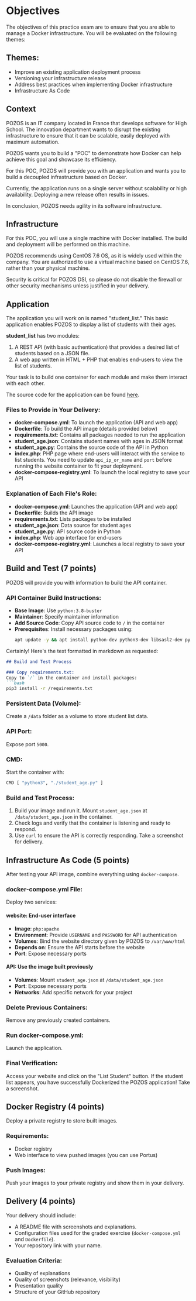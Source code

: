 # Objectives

The objectives of this practice exam are to ensure that you are able to manage a Docker infrastructure. You will be evaluated on the following themes:

## Themes:
- Improve an existing application deployment process
- Versioning your infrastructure release
- Address best practices when implementing Docker infrastructure
- Infrastructure As Code

## Context

POZOS is an IT company located in France that develops software for High School. The innovation department wants to disrupt the existing infrastructure to ensure that it can be scalable, easily deployed with maximum automation.

POZOS wants you to build a "POC" to demonstrate how Docker can help achieve this goal and showcase its efficiency.

For this POC, POZOS will provide you with an application and wants you to build a decoupled infrastructure based on Docker.

Currently, the application runs on a single server without scalability or high availability. Deploying a new release often results in issues.

In conclusion, POZOS needs agility in its software infrastructure.

## Infrastructure

For this POC, you will use a single machine with Docker installed. The build and deployment will be performed on this machine.

POZOS recommends using CentOS 7.6 OS, as it is widely used within the company. You are authorized to use a virtual machine based on CentOS 7.6, rather than your physical machine.

Security is critical for POZOS DSI, so please do not disable the firewall or other security mechanisms unless justified in your delivery.

## Application

The application you will work on is named "student_list." This basic application enables POZOS to display a list of students with their ages.

**student_list** has two modules:
1. A REST API (with basic authentication) that provides a desired list of students based on a JSON file.
2. A web app written in HTML + PHP that enables end-users to view the list of students.

Your task is to build one container for each module and make them interact with each other.

The source code for the application can be found [here](https://github.com/diranetafen/student-list.git).

### Files to Provide in Your Delivery:
- **docker-compose.yml**: To launch the application (API and web app)
- **Dockerfile**: To build the API image (details provided below)
- **requirements.txt**: Contains all packages needed to run the application
- **student_age.json**: Contains student names with ages in JSON format
- **student_age.py**: Contains the source code of the API in Python
- **index.php**: PHP page where end-users will interact with the service to list students. You need to update `api_ip_or_name` and `port` before running the website container to fit your deployment.
- **docker-compose-registry.yml**: To launch the local registry to save your API

### Explanation of Each File's Role:
- **docker-compose.yml**: Launches the application (API and web app)
- **Dockerfile**: Builds the API image
- **requirements.txt**: Lists packages to be installed
- **student_age.json**: Data source for student ages
- **student_age.py**: API source code in Python
- **index.php**: Web app interface for end-users
- **docker-compose-registry.yml**: Launches a local registry to save your API

## Build and Test (7 points)

POZOS will provide you with information to build the API container.

### API Container Build Instructions:
- **Base Image**: Use `python:3.8-buster`
- **Maintainer**: Specify maintainer information
- **Add Source Code**: Copy API source code to `/` in the container
- **Prerequisites**: Install necessary packages using:
  ```bash
  apt update -y && apt install python-dev python3-dev libsasl2-dev python-dev libldap2-dev libssl-dev -y


Certainly! Here's the text formatted in markdown as requested:

```markdown
## Build and Test Process

### Copy requirements.txt:
Copy to `/` in the container and install packages:
```bash
pip3 install -r /requirements.txt
```

### Persistent Data (Volume):
Create a `/data` folder as a volume to store student list data.

### API Port:
Expose port `5000`.

### CMD:
Start the container with:
```bash
CMD [ "python3", "./student_age.py" ]
```

### Build and Test Process:
1. Build your image and run it. Mount `student_age.json` at `/data/student_age.json` in the container.
2. Check logs and verify that the container is listening and ready to respond.
3. Use `curl` to ensure the API is correctly responding. Take a screenshot for delivery.

## Infrastructure As Code (5 points)

After testing your API image, combine everything using `docker-compose`.

### docker-compose.yml File:

Deploy two services:

#### website: End-user interface
- **Image**: `php:apache`
- **Environment**: Provide `USERNAME` and `PASSWORD` for API authentication
- **Volumes**: Bind the website directory given by POZOS to `/var/www/html`
- **Depends on**: Ensure the API starts before the website
- **Port**: Expose necessary ports

#### API: Use the image built previously
- **Volumes**: Mount `student_age.json` at `/data/student_age.json`
- **Port**: Expose necessary ports
- **Networks**: Add specific network for your project

### Delete Previous Containers:
Remove any previously created containers.

### Run docker-compose.yml:
Launch the application.

### Final Verification:
Access your website and click on the "List Student" button. If the student list appears, you have successfully Dockerized the POZOS application! Take a screenshot.

## Docker Registry (4 points)

Deploy a private registry to store built images.

### Requirements:
- Docker registry
- Web interface to view pushed images (you can use Portus)

### Push Images:
Push your images to your private registry and show them in your delivery.

## Delivery (4 points)

Your delivery should include:

- A README file with screenshots and explanations.
- Configuration files used for the graded exercise (`docker-compose.yml` and `Dockerfile`).
- Your repository link with your name.

### Evaluation Criteria:
- Quality of explanations
- Quality of screenshots (relevance, visibility)
- Presentation quality
- Structure of your GitHub repository
